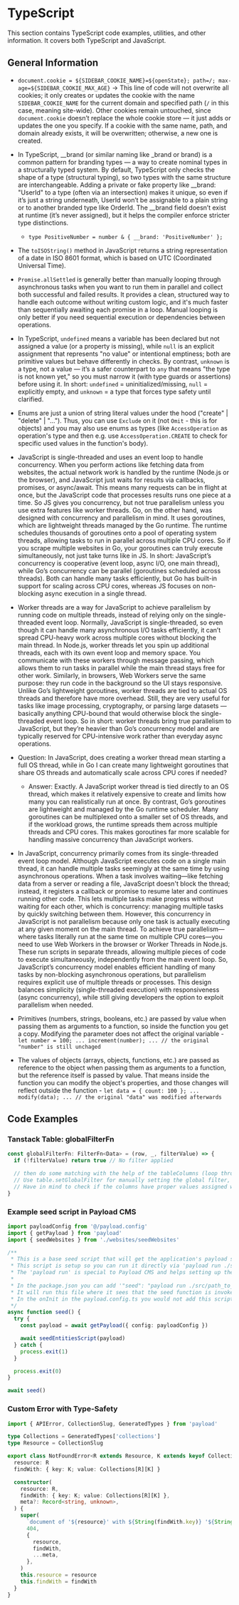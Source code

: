 # TypeScript

This section contains TypeScript code examples, utilities, and other information.
It covers both TypeScript and JavaScript.

## General Information

- `document.cookie = ${SIDEBAR_COOKIE_NAME}=${openState}; path=/; max-age=${SIDEBAR_COOKIE_MAX_AGE}` -> This line of code will not overwrite all cookies; it only creates or updates the cookie with the name `SIDEBAR_COOKIE_NAME` for the current domain and specified path (`/` in this case, meaning site-wide). Other cookies remain untouched, since `document.cookie` doesn’t replace the whole cookie store — it just adds or updates the one you specify. If a cookie with the same name, path, and domain already exists, it will be overwritten; otherwise, a new one is created.

- In TypeScript, __brand (or similar naming like _brand or brand) is a common pattern for branding types — a way to create nominal types in a structurally typed system. By default, TypeScript only checks the shape of a type (structural typing), so two types with the same structure are interchangeable. Adding a private or fake property like __brand: "UserId" to a type (often via an intersection) makes it unique, so even if it’s just a string underneath, UserId won’t be assignable to a plain string or to another branded type like OrderId. The __brand field doesn’t exist at runtime (it’s never assigned), but it helps the compiler enforce stricter type distinctions.
  - `type PositiveNumber = number & { __brand: 'PositiveNumber' };`

- The `toISOString()` method in JavaScript returns a string representation of a date in ISO 8601 format, which is based on UTC (Coordinated Universal Time).

- `Promise.allSettled` is generally better than manually looping through asynchronous tasks when you want to run them in parallel and collect both successful and failed results. It provides a clean, structured way to handle each outcome without writing custom logic, and it's much faster than sequentially awaiting each promise in a loop. Manual looping is only better if you need sequential execution or dependencies between operations.

- In TypeScript, `undefined` means a variable has been declared but not assigned a value (or a property is missing), while `null` is an explicit assignment that represents "no value" or intentional emptiness; both are primitive values but behave differently in checks. By contrast, `unknown` is a type, not a value — it’s a safer counterpart to `any` that means "the type is not known yet," so you must narrow it (with type guards or assertions) before using it. In short: `undefined` = uninitialized/missing, `null` = explicitly empty, and `unknown` = a type that forces type safety until clarified.

- Enums are just a union of string literal values under the hood ("create" | "delete" | "..."). Thus, you can use `Exclude` on it (not `Omit` - this is for objects) and you may also use enums as types (like `AccessOperation` as operation's type and then e.g. use `AccessOperation.CREATE` to check for specific used values in the function's body).

- JavaScript is single-threaded and uses an event loop to handle concurrency. When you perform actions like fetching data from websites, the actual network work is handled by the runtime (Node.js or the browser), and JavaScript just waits for results via callbacks, promises, or async/await. This means many requests can be in flight at once, but the JavaScript code that processes results runs one piece at a time. So JS gives you concurrency, but not true parallelism unless you use extra features like worker threads. Go, on the other hand, was designed with concurrency and parallelism in mind. It uses goroutines, which are lightweight threads managed by the Go runtime. The runtime schedules thousands of goroutines onto a pool of operating system threads, allowing tasks to run in parallel across multiple CPU cores. So if you scrape multiple websites in Go, your goroutines can truly execute simultaneously, not just take turns like in JS. In short: JavaScript’s concurrency is cooperative (event loop, async I/O, one main thread), while Go’s concurrency can be parallel (goroutines scheduled across threads). Both can handle many tasks efficiently, but Go has built-in support for scaling across CPU cores, whereas JS focuses on non-blocking async execution in a single thread.

- Worker threads are a way for JavaScript to achieve parallelism by running code on multiple threads, instead of relying only on the single-threaded event loop. Normally, JavaScript is single-threaded, so even though it can handle many asynchronous I/O tasks efficiently, it can’t spread CPU-heavy work across multiple cores without blocking the main thread. In Node.js, worker threads let you spin up additional threads, each with its own event loop and memory space. You communicate with these workers through message passing, which allows them to run tasks in parallel while the main thread stays free for other work. Similarly, in browsers, Web Workers serve the same purpose: they run code in the background so the UI stays responsive. Unlike Go’s lightweight goroutines, worker threads are tied to actual OS threads and therefore have more overhead. Still, they are very useful for tasks like image processing, cryptography, or parsing large datasets — basically anything CPU-bound that would otherwise block the single-threaded event loop. So in short: worker threads bring true parallelism to JavaScript, but they’re heavier than Go’s concurrency model and are typically reserved for CPU-intensive work rather than everyday async operations.

- Question: In JavaScript, does creating a worker thread mean starting a full OS thread, while in Go I can create many lightweight goroutines that share OS threads and automatically scale across CPU cores if needed?
  - Answer: Exactly. A JavaScript worker thread is tied directly to an OS thread, which makes it relatively expensive to create and limits how many you can realistically run at once. By contrast, Go’s goroutines are lightweight and managed by the Go runtime scheduler. Many goroutines can be multiplexed onto a smaller set of OS threads, and if the workload grows, the runtime spreads them across multiple threads and CPU cores. This makes goroutines far more scalable for handling massive concurrency than JavaScript workers.

- In JavaScript, concurrency primarily comes from its single-threaded event loop model. Although JavaScript executes code on a single main thread, it can handle multiple tasks seemingly at the same time by using asynchronous operations. When a task involves waiting—like fetching data from a server or reading a file, JavaScript doesn't block the thread; instead, it registers a callback or promise to resume later and continues running other code. This lets multiple tasks make progress without waiting for each other, which is concurrency: managing multiple tasks by quickly switching between them. However, this concurrency in JavaScript is not parallelism because only one task is actually executing at any given moment on the main thread. To achieve true parallelism—where tasks literally run at the same time on multiple CPU cores—you need to use Web Workers in the browser or Worker Threads in Node.js. These run scripts in separate threads, allowing multiple pieces of code to execute simultaneously, independently from the main event loop. So, JavaScript’s concurrency model enables efficient handling of many tasks by non-blocking asynchronous operations, but parallelism requires explicit use of multiple threads or processes. This design balances simplicity (single-threaded execution) with responsiveness (async concurrency), while still giving developers the option to exploit parallelism when needed.

- Primitives (numbers, strings, booleans, etc.) are passed by value when passing them as arguments to a function, so inside the function you get a copy. Modifying the parameter does not affect the original variable - `let number = 100; ... increment(number); ... // the original "number" is still unchaged`

- The values of objects (arrays, objects, functions, etc.) are passed as reference to the object when passing them as arguments to a function, but the reference itself is passed by value. That means inside the function you can modify the object's properties, and those changes will reflect outside the function - `let data = { count: 100 }; ... modify(data); ... // the original "data" was modified afterwards`


## Code Examples

### Tanstack Table: globalFilterFn

```ts
const globalFilterFn: FilterFn<Data> = (row, _, filterValue) => {
  if (!filterValue) return true // No filter applied

  // then do some matching with the help of the tableColumns (loop through them, get the value of each row's column with getValue and the table columns' id (you get that from the table column in the loop) and then compare the filterValue with the rowValue and if they match, we want to show the row (if not, it's filtered out) -> if at lest one column of a row matches, we want to show the whole row (use `some` to loop through tableColumns and then return this condition in the end with other conditions if needed))
  // Use table.setGlobalFilter for manually setting the global filter, you can pass whatever in there (doesn't just need to be a string for global search term, you can pass an object in there, too (but you will need a custom globalFilterFn))
  // Have in mind to check if the columns have proper values assigned with the accessFn (or called similarly), this needs to match, what you are trying to filter, any values in cell won't be recognized for filtering)
}
```

### Example seed script in Payload CMS
```ts
import payloadConfig from '@/payload.config'
import { getPayload } from 'payload'
import { seedWebsites } from './websites/seedWebsites'

/**
 * This is a base seed script that will get the application's payload setup and use it for any seed scripts
 * This script is setup so you can run it directly via 'payload run ./seed.ts'
 * The 'payload run' is special to Payload CMS and helps setting up the option to use getPayload
 * 
 * In the package.json you can add '"seed": "payload run ./src/path_to_seeder/seed.ts"' to run this script
 * It will run this file where it sees that the seed function is invoked, get the payload setup and run the seedEntitiesScript
 * In the onInit in the payload.config.ts you would not add this script, but a different base script where you get payload as argument or call seedEntitiesScript and other seeder scripts directly in there
 */
async function seed() {
  try {
    const payload = await getPayload({ config: payloadConfig })

    await seedEntitiesScript(payload)
  } catch {
    process.exit(1)
  }

  process.exit(0)
}

await seed()
```

### Custom Error with Type-Safety

```ts
import { APIError, CollectionSlug, GeneratedTypes } from 'payload'

type Collections = GeneratedTypes['collections']
type Resource = CollectionSlug

export class NotFoundError<R extends Resource, K extends keyof Collections[R]> extends APIError {
  resource: R
  findWith: { key: K; value: Collections[R][K] }

  constructor(
    resource: R,
    findWith: { key: K; value: Collections[R][K] },
    meta?: Record<string, unknown>,
  ) {
    super(
      `document of '${resource}' with ${String(findWith.key)} '${String(findWith.value)}' not found`,
      404,
      {
        resource,
        findWith,
        ...meta,
      },
    )
    this.resource = resource
    this.findWith = findWith
  }
}
```
